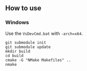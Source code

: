 ## How to use

### Windows

Use the ```VsDevCmd.bat``` with ```-arch=x64```.
	
	git submodule init
	git submodule update
    mkdir build
    cd build
    cmake -G "NMake Makefiles" ..
    nmake

